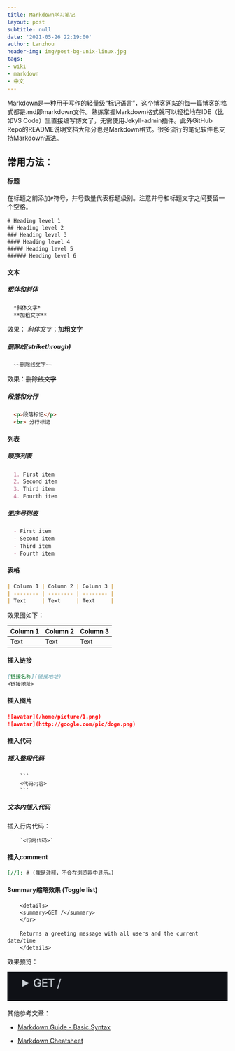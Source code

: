 ```yaml
---
title: Markdown学习笔记
layout: post
subtitle: null
date: '2021-05-26 22:19:00'
author: Lanzhou
header-img: img/post-bg-unix-linux.jpg
tags:
- wiki
- markdown
- 中文
---
```


Markdown是一种用于写作的轻量级“标记语言”，这个博客网站的每一篇博客的格式都是.md即markdown文件。熟练掌握Markdown格式就可以轻松地在IDE（比如VS Code）里直接编写博文了，无需使用Jekyll-admin插件。此外GitHub Repo的README说明文档大部分也是Markdown格式。很多流行的笔记软件也支持Markdown语法。

## 常用方法：
#### 标题
在标题之前添加`#`符号，井号数量代表标题级别。注意井号和标题文字之间要留一个空格。
```
# Heading level 1
## Heading level 2
### Heading level 3
#### Heading level 4
##### Heading level 5
###### Heading level 6
```
#### 文本
##### 粗体和斜体
```markdown
  *斜体文字*
  **加粗文字**
```
效果：  *斜体文字*；**加粗文字**
##### 删除线(strikethrough)
```markdown
  ~~删除线文字~~
```
效果：~~删除线文字~~
##### 段落和分行
```markdown
  <p>段落标记</p>
  <br> 分行标记
```
#### 列表
##### 顺序列表
```markdown
  1. First item
  2. Second item
  3. Third item
  4. Fourth item
```
##### 无序号列表
```markdown
  - First item
  - Second item
  - Third item
  - Fourth item
```

#### 表格
```markdown
| Column 1 | Column 2 | Column 3 |
| -------- | -------- | -------- |
| Text     | Text     | Text     |
```
效果图如下：

| Column 1 | Column 2 | Column 3 |
| -------- | -------- | -------- |
| Text     | Text     | Text     |


#### 插入链接

```markdown
[链接名称](链接地址)
<链接地址>
```

#### 插入图片

```markdown
![avatar](/home/picture/1.png)
![avatar](http://google.com/pic/doge.png)
```
#### 插入代码
##### 插入整段代码
```
    ```
    <代码内容>
    ```
```
##### 文本内插入代码
插入行内代码：
```
    `<行内代码>`
```
#### 插入comment

```markdown
[//]: # (我是注释，不会在浏览器中显示。)
```

#### Summary缩略效果 (Toggle list)
```
    <details>
    <summary>GET /</summary>
    </br>

    Returns a greeting message with all users and the current date/time
    </details>
```

效果预览：

![效果预览](/img/in-post/InPostMarkdownGet.png)


其他参考文章：
   - [Markdown Guide - Basic Syntax](https://www.markdownguide.org/basic-syntax/)
    
    
  - [Markdown Cheatsheet](https://github.com/adam-p/markdown-here/wiki/Markdown-Cheatsheet)